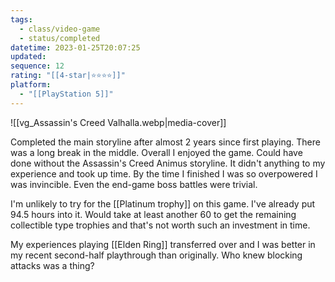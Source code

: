 ```yaml
---
tags:
  - class/video-game
  - status/completed
datetime: 2023-01-25T20:07:25
updated: 
sequence: 12
rating: "[[4-star|⭐️⭐️⭐️⭐️]]"
platform:
  - "[[PlayStation 5]]"
---
```


![[vg_Assassin's Creed Valhalla.webp|media-cover]]

Completed the main storyline after almost 2 years since first playing. There was a long break in the middle. Overall I enjoyed the game. Could have done without the Assassin's Creed Animus storyline. It didn't anything to my experience and took up time. By the time I finished I was so overpowered I was invincible. Even the end-game boss battles were trivial. 

I'm unlikely to try for the [[Platinum trophy]] on this game. I've already put 94.5 hours into it. Would take at least another 60 to get the remaining collectible type trophies and that's not worth such an investment in time.

My experiences playing [[Elden Ring]] transferred over and I was better in my recent second-half playthrough than originally. Who knew blocking attacks was a thing?